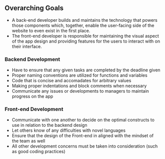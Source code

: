## Overarching Goals
* A back-end developer builds and maintains the technology that powers those components which, together, enable the user-facing side of the website to even exist in the first place. 
* The front-end developer is responsible for maintaining the visual aspect of the app design and providing features for the users to interact with on their interface.
### Backend Development
* Have to ensure that any given tasks are completed by the deadline given
* Proper naming conventions are utilized for functions and variables 
* Code that is concise and accomadates for arbitrary values
* Making proper indentations and block comments when necessary
* Communicate any issues or developments to managers to maintain progress on the app

### Front-end Development
* Communicate with one another to decide on the optimal constructs to use in relation to the backend design
* Let others know of any difficulties with novel languages
* Ensure that the design of the Front-end in aligned with the mindset of the team as well
* All other development concerns must be taken into consideration (such as good coding practices)
